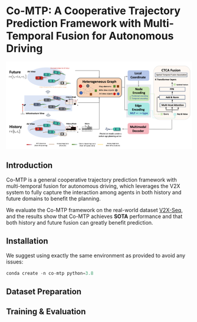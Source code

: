 # Co-MTP: A Cooperative Trajectory Prediction Framework with Multi-Temporal Fusion for Autonomous Driving
![The overall architecture of Co-MTP.](static/images/overview.jpg)

## Introduction
Co-MTP is a general cooperative trajectory prediction framework with multi-temporal fusion for autonomous driving, which leverages the V2X system to fully capture the interaction among agents in both history and future domains to benefit the planning.

We evaluate the Co-MTP framework on the real-world dataset [V2X-Seq](https://github.com/AIR-THU/DAIR-V2X-Seq), and the results show that Co-MTP achieves **SOTA** performance and that both history and future fusion can greatly benefit prediction.

## Installation
We suggest using exactly the same environment as provided to avoid any issues:

```python
conda create -n co-mtp python=3.8
```

## Dataset Preparation



## Training & Evaluation
